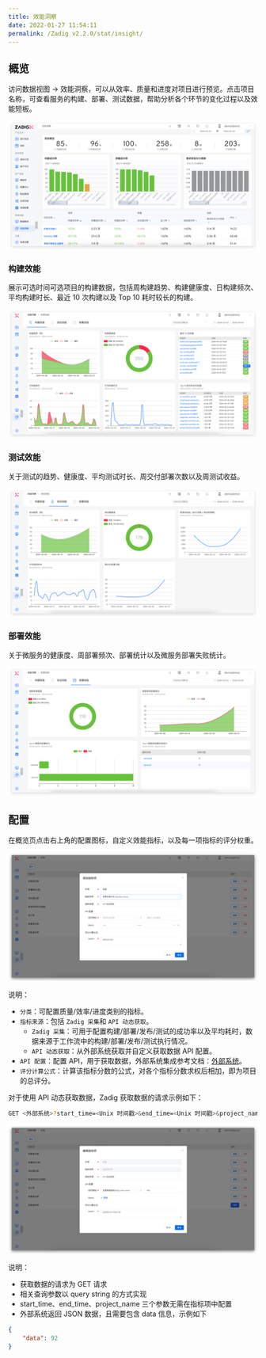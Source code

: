 ```yaml
---
title: 效能洞察
date: 2022-01-27 11:54:11
permalink: /Zadig v2.2.0/stat/insight/
---
```


## 概览

访问数据视图 -> 效能洞察，可以从效率、质量和进度对项目进行预览。点击项目名称，可查看服务的构建、部署、测试数据，帮助分析各个环节的变化过程以及效能短板。

![效能洞察](../../../_images/insight_overview_220.png)

### 构建效能

展示可选时间可选项目的构建数据，包括周构建趋势、构建健康度、日构建频次、平均构建时长、最近 10 次构建以及 Top 10 耗时较长的构建。

![效能洞察-构建](../../../_images/build_insight_220.png)

### 测试效能

关于测试的趋势、健康度、平均测试时长、周交付部署次数以及周测试收益。

![效能洞察-测试](../../../_images/test_insight_220.png)

### 部署效能

关于微服务的健康度、周部署频次、部署统计以及微服务部署失败统计。

![效能洞察-部署](../../../_images/deploy_insight_220.png)

## 配置

在概览页点击右上角的配置图标，自定义效能指标，以及每一项指标的评分权重。

![效能洞察](../../../_images/insight_config_220.png)

说明：

- `分类`：可配置质量/效率/进度类别的指标。
- `指标来源`：包括 `Zadig 采集`和 `API 动态获取`。
    - `Zadig 采集`：可用于配置构建/部署/发布/测试的成功率以及平均耗时，数据来源于工作流中的构建/部署/发布/测试执行情况。
    - `API 动态获取`：从外部系统获取并自定义获取数据 API 配置。
- `API 配置`：配置 API，用于获取数据，外部系统集成参考文档：[外部系统](/cn/Zadig%20v2.2.0/settings/others/)。
- `评分计算公式`：计算该指标分数的公式，对各个指标分数求权后相加，即为项目的总评分。

对于使用 API 动态获取数据，Zadig 获取数据的请求示例如下：

``` bash
GET <外部系统>?start_time=<Unix 时间戳>&end_time=<Unix 时间戳>&project_name=<项目标识>&key1=value1&key2=value2...
```
![效能洞察](../../../_images/insight_config_1_220.png)

说明：

- 获取数据的请求为 GET 请求
- 相关查询参数以 query string 的方式实现
- start_time、end_time、project_name 三个参数无需在指标项中配置
- 外部系统返回 JSON 数据，且需要包含 data 信息，示例如下

``` json
{
    "data": 92
}
```
